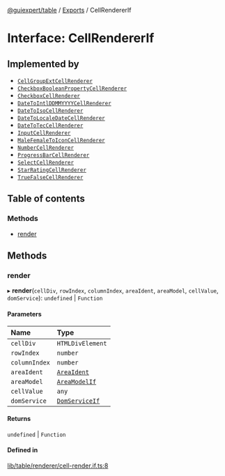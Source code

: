 [@guiexpert/table](../README.md) / [Exports](../modules.md) / CellRendererIf

# Interface: CellRendererIf

## Implemented by

- [`CellGroupExtCellRenderer`](../classes/CellGroupExtCellRenderer.md)
- [`CheckboxBooleanPropertyCellRenderer`](../classes/CheckboxBooleanPropertyCellRenderer.md)
- [`CheckboxCellRenderer`](../classes/CheckboxCellRenderer.md)
- [`DateToIntlDDMMYYYYCellRenderer`](../classes/DateToIntlDDMMYYYYCellRenderer.md)
- [`DateToIsoCellRenderer`](../classes/DateToIsoCellRenderer.md)
- [`DateToLocaleDateCellRenderer`](../classes/DateToLocaleDateCellRenderer.md)
- [`DateToTecCellRenderer`](../classes/DateToTecCellRenderer.md)
- [`InputCellRenderer`](../classes/InputCellRenderer.md)
- [`MaleFemaleToIconCellRenderer`](../classes/MaleFemaleToIconCellRenderer.md)
- [`NumberCellRenderer`](../classes/NumberCellRenderer.md)
- [`ProgressBarCellRenderer`](../classes/ProgressBarCellRenderer.md)
- [`SelectCellRenderer`](../classes/SelectCellRenderer.md)
- [`StarRatingCellRenderer`](../classes/StarRatingCellRenderer.md)
- [`TrueFalseCellRenderer`](../classes/TrueFalseCellRenderer.md)

## Table of contents

### Methods

- [render](CellRendererIf.md#render)

## Methods

### render

▸ **render**(`cellDiv`, `rowIndex`, `columnIndex`, `areaIdent`, `areaModel`, `cellValue`, `domService`): `undefined` \| `Function`

#### Parameters

| Name | Type |
| :------ | :------ |
| `cellDiv` | `HTMLDivElement` |
| `rowIndex` | `number` |
| `columnIndex` | `number` |
| `areaIdent` | [`AreaIdent`](../modules.md#areaident) |
| `areaModel` | [`AreaModelIf`](AreaModelIf.md) |
| `cellValue` | `any` |
| `domService` | [`DomServiceIf`](DomServiceIf.md) |

#### Returns

`undefined` \| `Function`

#### Defined in

[lib/table/renderer/cell-render.if.ts:8](https://github.com/guiexperttable/ge-table/blob/a7cb25d/libs/table/src/lib/table/renderer/cell-render.if.ts#L8)
